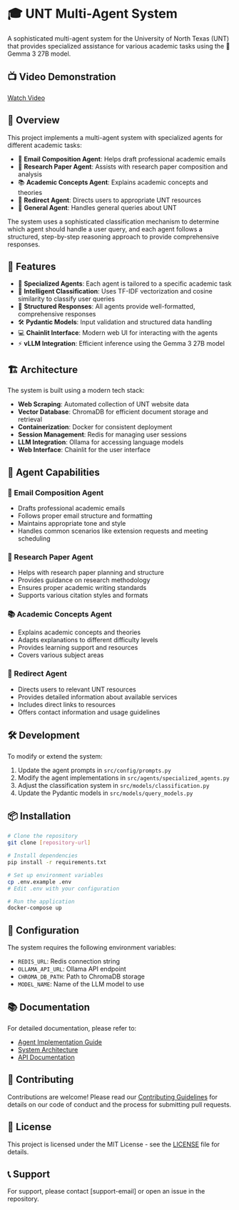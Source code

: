 # 🎓 UNT Multi-Agent System

A sophisticated multi-agent system for the University of North Texas (UNT) that provides specialized assistance for various academic tasks using the 🧠 Gemma 3 27B model.

## 📺 Video Demonstration

[Watch Video](https://github.com/user-attachments/assets/07a63f0b-7b12-4bca-88d7-7ebbdb5f2f70)

## 📌 Overview

This project implements a multi-agent system with specialized agents for different academic tasks:

- 📧 **Email Composition Agent**: Helps draft professional academic emails
- 📑 **Research Paper Agent**: Assists with research paper composition and analysis
- 📚 **Academic Concepts Agent**: Explains academic concepts and theories
- 🔗 **Redirect Agent**: Directs users to appropriate UNT resources
- 🏫 **General Agent**: Handles general queries about UNT

The system uses a sophisticated classification mechanism to determine which agent should handle a user query, and each agent follows a structured, step-by-step reasoning approach to provide comprehensive responses.

## 🚀 Features

- 🤖 **Specialized Agents**: Each agent is tailored to a specific academic task
- 🎯 **Intelligent Classification**: Uses TF-IDF vectorization and cosine similarity to classify user queries
- 📝 **Structured Responses**: All agents provide well-formatted, comprehensive responses
- 🛠 **Pydantic Models**: Input validation and structured data handling
- 💻 **Chainlit Interface**: Modern web UI for interacting with the agents
- ⚡ **vLLM Integration**: Efficient inference using the Gemma 3 27B model

## 🏗️ Architecture

The system is built using a modern tech stack:

- **Web Scraping**: Automated collection of UNT website data
- **Vector Database**: ChromaDB for efficient document storage and retrieval
- **Containerization**: Docker for consistent deployment
- **Session Management**: Redis for managing user sessions
- **LLM Integration**: Ollama for accessing language models
- **Web Interface**: Chainlit for the user interface

## 🤖 Agent Capabilities

### 📧 Email Composition Agent
- Drafts professional academic emails
- Follows proper email structure and formatting
- Maintains appropriate tone and style
- Handles common scenarios like extension requests and meeting scheduling

### 📑 Research Paper Agent
- Helps with research paper planning and structure
- Provides guidance on research methodology
- Ensures proper academic writing standards
- Supports various citation styles and formats

### 📚 Academic Concepts Agent
- Explains academic concepts and theories
- Adapts explanations to different difficulty levels
- Provides learning support and resources
- Covers various subject areas

### 🔗 Redirect Agent
- Directs users to relevant UNT resources
- Provides detailed information about available services
- Includes direct links to resources
- Offers contact information and usage guidelines

## 🛠️ Development

To modify or extend the system:

1. Update the agent prompts in `src/config/prompts.py`
2. Modify the agent implementations in `src/agents/specialized_agents.py`
3. Adjust the classification system in `src/models/classification.py`
4. Update the Pydantic models in `src/models/query_models.py`

## 📦 Installation

```bash
# Clone the repository
git clone [repository-url]

# Install dependencies
pip install -r requirements.txt

# Set up environment variables
cp .env.example .env
# Edit .env with your configuration

# Run the application
docker-compose up
```

## 🔧 Configuration

The system requires the following environment variables:

- `REDIS_URL`: Redis connection string
- `OLLAMA_API_URL`: Ollama API endpoint
- `CHROMA_DB_PATH`: Path to ChromaDB storage
- `MODEL_NAME`: Name of the LLM model to use

## 📚 Documentation

For detailed documentation, please refer to:
- [Agent Implementation Guide](docs/agents.md)
- [System Architecture](docs/architecture.md)
- [API Documentation](docs/api.md)

## 🤝 Contributing

Contributions are welcome! Please read our [Contributing Guidelines](CONTRIBUTING.md) for details on our code of conduct and the process for submitting pull requests.

## 📄 License

This project is licensed under the MIT License - see the [LICENSE](LICENSE) file for details.

## 📞 Support

For support, please contact [support-email] or open an issue in the repository.
